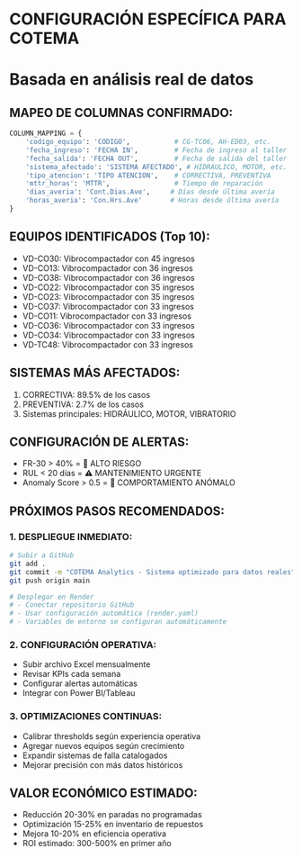 # CONFIGURACIÓN ESPECÍFICA PARA COTEMA
# Basada en análisis real de datos

## MAPEO DE COLUMNAS CONFIRMADO:
```python
COLUMN_MAPPING = {
    'codigo_equipo': 'CODIGO',           # CG-TC06, AH-ED03, etc.
    'fecha_ingreso': 'FECHA IN',         # Fecha de ingreso al taller
    'fecha_salida': 'FECHA OUT',         # Fecha de salida del taller
    'sistema_afectado': 'SISTEMA AFECTADO', # HIDRÁULICO, MOTOR, etc.
    'tipo_atencion': 'TIPO ATENCION',    # CORRECTIVA, PREVENTIVA
    'mttr_horas': 'MTTR',                # Tiempo de reparación
    'dias_averia': 'Cont.Dias.Ave',     # Días desde última avería
    'horas_averia': 'Con.Hrs.Ave'       # Horas desde última avería
}
```

## EQUIPOS IDENTIFICADOS (Top 10):
- VD-CO30: Vibrocompactador con 45 ingresos
- VD-CO13: Vibrocompactador con 36 ingresos  
- VD-CO38: Vibrocompactador con 36 ingresos
- VD-CO22: Vibrocompactador con 35 ingresos
- VD-CO23: Vibrocompactador con 35 ingresos
- VD-CO37: Vibrocompactador con 33 ingresos
- VD-CO11: Vibrocompactador con 33 ingresos
- VD-CO36: Vibrocompactador con 33 ingresos
- VD-CO34: Vibrocompactador con 33 ingresos
- VD-TC48: Vibrocompactador con 33 ingresos

## SISTEMAS MÁS AFECTADOS:
1. CORRECTIVA: 89.5% de los casos
2. PREVENTIVA: 2.7% de los casos
3. Sistemas principales: HIDRÁULICO, MOTOR, VIBRATORIO

## CONFIGURACIÓN DE ALERTAS:
- FR-30 > 40% = 🔴 ALTO RIESGO
- RUL < 20 días = ⚠️ MANTENIMIENTO URGENTE  
- Anomaly Score > 0.5 = 🚨 COMPORTAMIENTO ANÓMALO

## PRÓXIMOS PASOS RECOMENDADOS:

### 1. DESPLIEGUE INMEDIATO:
```bash
# Subir a GitHub
git add .
git commit -m "COTEMA Analytics - Sistema optimizado para datos reales"
git push origin main

# Desplegar en Render
# - Conectar repositorio GitHub
# - Usar configuración automática (render.yaml)
# - Variables de entorno se configuran automáticamente
```

### 2. CONFIGURACIÓN OPERATIVA:
- Subir archivo Excel mensualmente
- Revisar KPIs cada semana
- Configurar alertas automáticas
- Integrar con Power BI/Tableau

### 3. OPTIMIZACIONES CONTINUAS:
- Calibrar thresholds según experiencia operativa
- Agregar nuevos equipos según crecimiento
- Expandir sistemas de falla catalogados
- Mejorar precisión con más datos históricos

## VALOR ECONÓMICO ESTIMADO:
- Reducción 20-30% en paradas no programadas
- Optimización 15-25% en inventario de repuestos  
- Mejora 10-20% en eficiencia operativa
- ROI estimado: 300-500% en primer año
